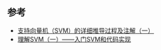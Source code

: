 ## 参考

* [支持向量机（SVM）的详细推导过程及注解（一）](http://blog.sina.com.cn/s/blog_4298002e010144k8.html)
* [理解SVM（一）——入门SVM和代码实现](http://lib.csdn.net/article/machinelearning/34998)
